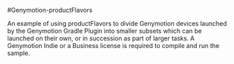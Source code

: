 #Genymotion-productFlavors

An example of using productFlavors to divide Genymotion devices launched by the Genymotion Gradle Plugin into smaller subsets which can be launched on their own, or in succession as part of larger tasks. A Genymotion Indie or a Business license is required to compile and run the sample.
